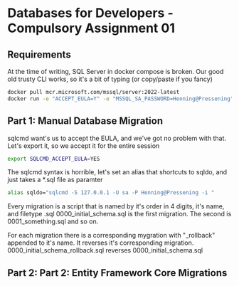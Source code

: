 # Databases for Developers - Compulsory Assignment 01


## Requirements
At the time of writing, SQL Server in docker compose is broken. Our good old trusty CLI works, so it's a bit of typing (or copy/paste if you fancy)

```bash
docker pull mcr.microsoft.com/mssql/server:2022-latest
docker run -e "ACCEPT_EULA=Y" -e "MSSQL_SA_PASSWORD=Henning@Pressening" -p 1433:1433 --name sql2022 --hostname sql2022 --platform linux/amd64 -d mcr.microsoft.com/mssql/server:2022-latest
```


## Part 1: Manual Database Migration
sqlcmd want's us to accept the EULA, and we've got no problem with that. Let's export it, so we accept it for the entire session
```bash
export SQLCMD_ACCEPT_EULA=YES
```
The sqlcmd syntax is horrible, let's set an alias that shortcuts to sqldo, and just takes a *.sql file as paramter
```bash
alias sqldo="sqlcmd -S 127.0.0.1 -U sa -P Henning@Pressening -i "
```

Every migration is a script that is named by it's order in 4 digits, it's name, and filetype .sql
0000_initial_schema.sql is the first migration. The second is 0001_something.sql and so on.

For each migration there is a corresponding mygration with "_rollback" appended to it's name. It reverses it's corresponding migration.
0000_initial_schema_rollback.sql reverses 0000_initial_schema.sql




## Part 2: Part 2: Entity Framework Core Migrations